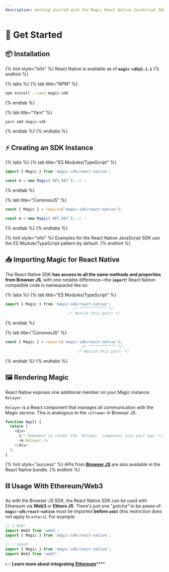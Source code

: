 ```yaml
---
description: Getting started with the Magic React Native JavaScript SDK
---
```


# 🚀 Get Started

## 📦 Installation

{% hint style="info" %}
React Native is available as of **`magic-sdk@1.1.1`**
{% endhint %}

{% tabs %}
{% tab title="NPM" %}
```bash
npm install --save magic-sdk
```
{% endtab %}

{% tab title="Yarn" %}
```bash
yarn add magic-sdk
```
{% endtab %}
{% endtabs %}

## ⚡️ Creating an SDK Instance

{% tabs %}
{% tab title="ES Modules/TypeScript" %}
```typescript
import { Magic } from 'magic-sdk/react-native';

const m = new Magic('API_KEY'); // ✨
```
{% endtab %}

{% tab title="CommonJS" %}
```typescript
const { Magic } = require('magic-sdk/react-native');

const m = new Magic('API_KEY'); // ✨
```
{% endtab %}
{% endtabs %}

{% hint style="info" %}
Examples for the React Native JavaScript SDK use the ES Module/TypeScript pattern by default.
{% endhint %}

## 📥 Importing Magic for React Native

The React Native SDK **has access to all the same methods and properties from Browser JS**, with one notable difference—the **`import`**! React Native-compatible code is namespaced like so:

{% tabs %}
{% tab title="ES Modules/TypeScript" %}
```typescript
import { Magic } from 'magic-sdk/react-native';
                              /* ^^^^^^^^^^^^ */
                            /* Notice this part! */
```
{% endtab %}

{% tab title="CommonJS" %}
```typescript
const { Magic } = require('magic-sdk/react-native');
                                  /* ^^^^^^^^^^^^ */
                                /* Notice this part! */
```
{% endtab %}
{% endtabs %}

## 🖼 Rendering Magic

React Native exposes one additional member on your Magic instance: `Relayer`.

`Relayer` is a React component that manages all communication with the Magic service. This is analogous to the `<iframe>` in Browser JS.

```typescript
function App() {
  return (
    <div>
      {/* Remember to render the `Relayer` component into your app! */}
      <m.Relayer />
    </div>
  );
}
```

{% hint style="success" %}
APIs from [**Browser JS**](../browser-js/) are also available in the React Native bundle.
{% endhint %}

## ⛓ Usage With Ethereum/Web3

As with the Browser JS SDK, the React Native SDK can be used with Ethereum via **Web3** or **Ethers JS**. There's just one "_gotcha"_ to be aware of: **`magic-sdk/react-native`** must be imported **before `web3`** \(this restriction does not apply to `ethers`\). For example:

```typescript
// 🚫 Bad!
import Web3 from 'web3';
import { Magic } from 'magic-sdk/react-native';

// ✅ Good!
import { Magic } from 'magic-sdk/react-native';
import Web3 from 'web3';
```

👉 **Learn more about integrating** [**Ethereum**](../../advanced/ethereum/)\*\*\*\*

